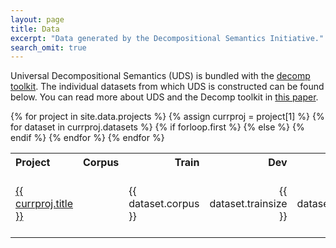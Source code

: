 ```yaml
---
layout: page
title: Data
excerpt: "Data generated by the Decompositional Semantics Initiative."
search_omit: true
---
```


Universal Decompositional Semantics (UDS) is bundled with the [decomp toolkit](https://github.com/decompositional-semantics-initiative/decomp). The individual datasets from which UDS is constructed can be found below. You can read more about UDS and the Decomp toolkit in [this paper](https://www.aclweb.org/anthology/2020.lrec-1.699.pdf).

<table>
  <tr>
    <th align="left">Project</th>
    <th align="left">Corpus</th>
    <th align="right">Train</th>
    <th align="right">Dev</th>
    <th align="right">Test</th>
    <th align="center">Download</th>
  </tr>
{% for project in site.data.projects %}
  {% assign currproj = project[1] %}
  {% for dataset in currproj.datasets %}
    <tr>
    {% if forloop.first %}
    <td align="left"><a href="{{ site.url }}/projects/{{ currproj.url }}">{{ currproj.title }}</a></td>
    {% else %}
    <td></td>
    {% endif %}
    <td align="left">{{ dataset.corpus }}</td>
    <td align="right">{{ dataset.trainsize }}</td>
    <td align="right">{{ dataset.devsize }}</td>
    <td align="right">{{ dataset.testsize }}</td>
    <td align="center"><a href="{{ site.url }}/projects/{{ currproj.url }}{{ dataset.url }}">{{ dataset.name }} ({{ dataset.filetype }})</a></td>
    </tr>
  {% endfor %}
{% endfor %}
</table>
